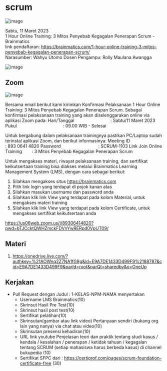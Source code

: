 # scrum

![image](https://user-images.githubusercontent.com/11188109/224460054-cc492dd2-5d70-44de-b453-548532a57adb.png)

Sabtu, 11 Maret 2023	
1 Hour Online Training: 3 Mitos Penyebab Kegagalan Penerapan Scrum - Brainmatics	
link pendaftaran: https://brainmatics.com/1-hour-online-training-3-mitos-penyebab-kegagalan-penerapan-scrum/	
Narasumber: Wahyu Utomo	
Dosen Pengampu: Rolly Maulana Awangga

![image](https://user-images.githubusercontent.com/11188109/224460136-99f9a8d7-2c6e-4812-aebc-4fa4547561e3.png)

## Zoom

![image](https://user-images.githubusercontent.com/11188109/224460034-9bb19ca2-ccf8-4552-b34e-c3453b580ef0.png)

Bersama email berikut kami kirimkan Konfirmasi Pelaksanaan 1 Hour Online Training: 3 Mitos Penyebab Kegagalan Penerapan Scrum. Sebagai konfirmasi pelaksanaan training yang akan diselenggarakan online via aplikasi Zoom pada:
Hari/Tanggal         : Sabtu/11 Maret 2023
Pukul               : 09.00 WIB - Selesai

Untuk bergabung dalam pelaksanaan trainingnya pastikan PC/Laptop sudah terinstal aplikasi Zoom, dan berikut informasinya:
Meeting ID            : 893 0641 4820
Password           : SCRUM-1103
Link Join Online Training   : 3 Mitos Penyebab Kegagalan Penerapan Scrum

Untuk mengakses materi, riwayat pelaksanaan training, dan sertifikat keikutsertaan training bisa diakses melalui Brainmatics Learning Management System (LMS), dengan cara sebagai berikut:
1. Silahkan mengakses situs https://brainmatics.com
2. Pilih link login yang terdapat di pojok kanan atas
3. Silahkan masukan username dan password anda
4. Silahkan klik link View yang terdapat pada kolom Material, untuk mengakses materi training
5. Silahkan klik link View yang terdapat pada kolom Certificate, untuk mengakses sertifikat keikutsertaan anda

https://us06web.zoom.us/j/89306414820?pwd=bTJCcktQWHZmckFDVnYwRERpd0VpUT09/ 

## Materi

1. https://onedrive.live.com/?authkey=%21AOWnq2Z7NA1fG8g&id=E9A7DE1433D499F9%2188787&cid=E9A7DE1433D499F9&parId=root&parQt=sharedby&o=OneUp

## Kerjakan

* Pull Request dengan Judul : 1-KELAS-NPM-NAMA menyertakan
  * Username LMS Brainmatics(10)
  * Skrinsut Hasil Pre Test(10)
  * Skrinsut hasil post test(10)
  * Sertifikat pelatihan(10)
  * Skrinsutan(gambar atau link video) Pertanyaan sendiri (bukang org lain yang nanya) via chat atau video(10)
  * Skrinsutan presensi kehadiran(10)
  * URL link youtube Penjelasan teori dan praktik tentang studi kasus / kendala / kesalahan / penerapan / ketidak tahuan / kegagalan tentang SCRUM (setiap mahasiswa harus berbeda kasus) di channel bukupedia (10)
  * Sertifikat SFPC dari : https://certiprof.com/pages/scrum-foundation-certificate-free (30)

